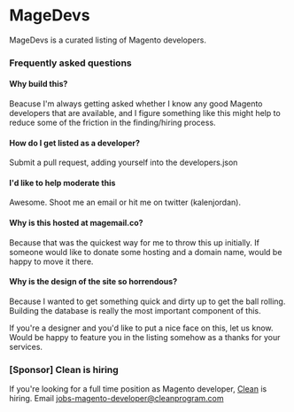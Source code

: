 MageDevs
========

MageDevs is a curated listing of Magento developers.  

### Frequently asked questions
#### Why build this?

Beacuse I'm always getting asked whether I know any good Magento developers that are available, 
and I figure something like this might help to reduce some of the friction in the finding/hiring
process.

#### How do I get listed as a developer?

Submit a pull request, adding yourself into the developers.json

#### I'd like to help moderate this

Awesome.  Shoot me an email or hit me on twitter (kalenjordan).

#### Why is this hosted at magemail.co?

Because that was the quickest way for me to throw this up initially.
If someone would like to donate some hosting and a domain name,
would be happy to move it there.

#### Why is the design of the site so horrendous?

Because I wanted to get something quick and dirty up to get the ball
rolling.  Building the database is really the most important
component of this.

If you're a designer and you'd like to put a nice face on this,
let us know.  Would be happy to feature you in the listing somehow
as a thanks for your services.

### [Sponsor] Clean is hiring

If you're looking for a full time position as Magento developer, 
<a href="http://www.cleanprogram.com/">Clean</a> is hiring.  Email jobs-magento-developer@cleanprogram.com
